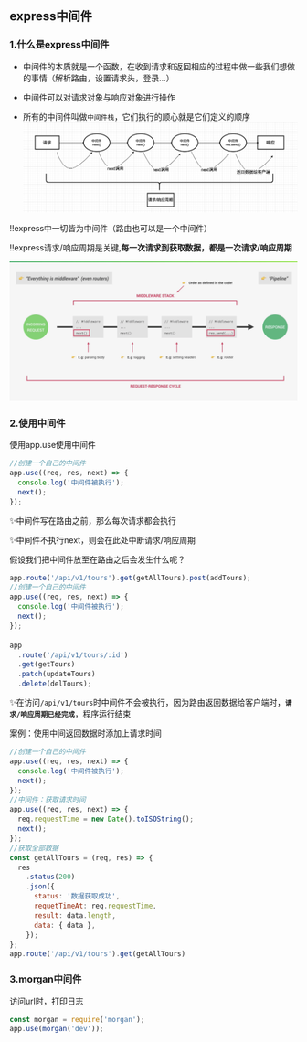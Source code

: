 ## express中间件

### 1.什么是express中间件

* 中间件的本质就是一个函数，在收到请求和返回相应的过程中做一些我们想做的事情（解析路由，设置请求头，登录...）

* 中间件可以对请求对象与响应对象进行操作

* 所有的中间件叫做`中间件栈`，它们执行的顺心就是它们定义的顺序![截屏2021-09-04 下午10.58.56](https://raw.githubusercontent.com/player-404/images/main/%E6%88%AA%E5%B1%8F2021-09-04%20%E4%B8%8B%E5%8D%8810.58.56.png)



‼️express中一切皆为中间件（路由也可以是一个中间件）

‼️express请求/响应周期是关键,**每一次请求到获取数据，都是一次请求/响应周期**

![截屏2021-09-04 下午11.00.10](https://raw.githubusercontent.com/player-404/images/main/%E6%88%AA%E5%B1%8F2021-09-04%20%E4%B8%8B%E5%8D%8811.00.10.png)



### 2.使用中间件

使用app.use使用中间件

```javascript
//创建一个自己的中间件
app.use((req, res, next) => {
  console.log('中间件被执行');
  next();
});
```

✨中间件写在路由之前，那么每次请求都会执行

✨中间件不执行next，则会在此处中断请求/响应周期

假设我们把中间件放至在路由之后会发生什么呢？

```javascript
app.route('/api/v1/tours').get(getAllTours).post(addTours);
//创建一个自己的中间件
app.use((req, res, next) => {
  console.log('中间件被执行');
  next();
});

app
  .route('/api/v1/tours/:id')
  .get(getTours)
  .patch(updateTours)
  .delete(delTours);
```

✨在访问`/api/v1/tours`时中间件不会被执行，因为路由返回数据给客户端时，**`请求/响应周期已经完成`**，程序运行结束

案例：使用中间返回数据时添加上请求时间

```javascript
//创建一个自己的中间件
app.use((req, res, next) => {
  console.log('中间件被执行');
  next();
});
//中间件：获取请求时间
app.use((req, res, next) => {
  req.requestTime = new Date().toISOString();
  next();
});
//获取全部数据
const getAllTours = (req, res) => {
  res
    .status(200)
    .json({
      status: '数据获取成功',
      requetTimeAt: req.requestTime,
      result: data.length,
      data: { data },
    });
};
app.route('/api/v1/tours').get(getAllTours)
```

### 3.morgan中间件

访问url时，打印日志

```javascript
const morgan = require('morgan');
app.use(morgan('dev'));
```



